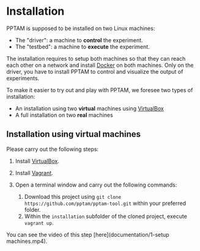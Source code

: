 # Installation

PPTAM is supposed to be installed on two Linux machines:

- The "driver": a machine to **control** the experiment.
- The "testbed": a machine to **execute** the experiment.

The installation requires to setup both machines so that they can reach each other on a network and install [Docker](https://www.docker.com) on both machines. Only on the driver, you have to install PPTAM to control and visualize the output of experiments.

To make it easier to try out and play with PPTAM, we foresee two types of installation:

- An installation using two **virtual** machines using [VirtualBox](https://www.virtualbox.org)
- A full installation on two **real** machines

## Installation using virtual machines

Please carry out the following steps:

1. Install [VirtualBox](https://www.virtualbox.org).
2. Install [Vagrant](https://www.vagrantup.com).
3. Open a terminal window and carry out the following commands:

   1. Download this project using `git clone https://github.com/pptam/pptam-tool.git` within your preferred folder.
   2. Within the `installation` subfolder of the cloned project, execute `vagrant up`.

You can see the video of this step [here](documentation/1-setup machines.mp4).
